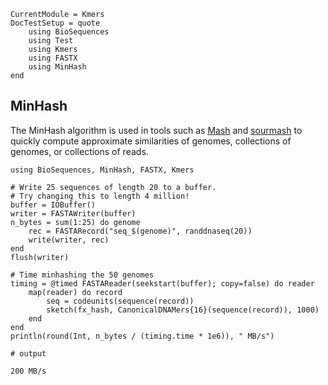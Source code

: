```@meta
CurrentModule = Kmers
DocTestSetup = quote
    using BioSequences
    using Test
    using Kmers
    using FASTX
    using MinHash
end
```
## MinHash
The MinHash algorithm is used in tools such as
[Mash](https://genomebiology.biomedcentral.com/articles/10.1186/s13059-016-0997-x)
and [sourmash](https://www.ncbi.nlm.nih.gov/pmc/articles/PMC6720031/)
to quickly compute approximate similarities of genomes, collections of genomes, or collections of reads.

```jldoctest; filter = r"^\d+ MB/s$" => s"***"
using BioSequences, MinHash, FASTX, Kmers

# Write 25 sequences of length 20 to a buffer.
# Try changing this to length 4 million!
buffer = IOBuffer()
writer = FASTAWriter(buffer)
n_bytes = sum(1:25) do genome
    rec = FASTARecord("seq_$(genome)", randdnaseq(20))
    write(writer, rec)
end
flush(writer)

# Time minhashing the 50 genomes
timing = @timed FASTAReader(seekstart(buffer); copy=false) do reader
    map(reader) do record
        seq = codeunits(sequence(record))
        sketch(fx_hash, CanonicalDNAMers{16}(sequence(record)), 1000)
    end
end
println(round(Int, n_bytes / (timing.time * 1e6)), " MB/s")

# output

200 MB/s
```
